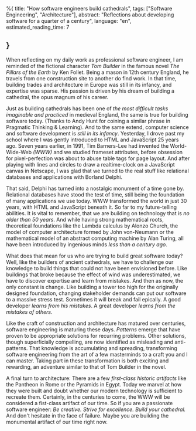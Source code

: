 %{
  title: "How software engineers build cathedrals",
  tags: ["Software Engineering", "Architecture"],
  abstract: "Reflections about developing software for a quarter of a century",
  language: "en",
  estimated_reading_time: 7

}
---
When reflecting on my daily work as professional software engineer, I am reminded of the fictional character _Tom Builder_ in the famous novel _The Pillars of the Earth_ by Ken Follet. Being a mason in 12th century England, he travels from one construction site to another do find work. In that time, building trades and  architecture in Europe was still in its infancy, and expertise was sparse. His passion is driven by his dream of building a cathedral, the opus magnum of his career.

Just as building cathedrals has been one of _the most difficult tasks imaginable and practiced_ in medieval England, the same is true for building software today.  (Thanks to Andy Hunt for coining a similar phrase in Pragmatic Thinking & Learning). And to the same extend, computer science and software development is _still in its infancy_. Yesterday, I drove past my school where I was gently introduced to HTML and JavaScript 25 years ago. Seven years earlier, in 1991, Tim Barners-Lee had invented the World-Wide-Web _(WWW)_ and we studied frameset attributes, before obsession for pixel-perfection was about to abuse table tags for page layout. And after playing with lines and circles to draw a realtime-clock on a JavaScript canvas in Netscape, I was glad that we turned to the real stuff like relational databases and applications with Borland Delphi.

That said, Delphi has turned into a nostalgic monument of a time gone by. Relational databases have stood the test of time, still being the foundation of many applications we use today. WWW transformed the world in just 30 years, with HTML and JavaScript beneath it. So far to my future-telling abilities. It is vital to remember, that we are building on technology that is _no older than 50 years_. And while having strong mathematical roots, theoretical foundations like the Lambda calculus by Alonzo Church, the model of computer architecture formed by John von-Neumann or the mathematical model of an abstract computing machine by Alan Turing, all have been introduced by ingenious minds _less than a century ago_.

What does that mean for us who are trying to build great software today? Well, like the builders of ancient cathedrals, we have to challenge our knowledge to build things that could not have been envisioned before. Like buildings that broke because the effect of wind was underestimated, we have to discover expertise and learn from mistakes. And then as now, the only constant is change. Like building a tower too high for the originally designed foundation, changing stakeholder demands can put our software to a massive stress test. Sometimes it will break and fail epically. A good developer _learns from his mistakes_. A great developer _learns from the mistakes of others_.

Like the craft of construction and architecture has matured over centuries, software engineering is maturing these days. _Patterns_ emerge that have proven to be appropriate solutions for recurring problems. Other solutions, though superficially compelling, are now identified as misleading and anti-patterns. That knowledge is accumulating and spreading, transforming software engineering from the art of a few masterminds to a craft you and I can master. Taking part in these transformation is both exciting and rewarding, an adventure similar to that of Tom Builder in the novel.

A final turn to architecture: There are a few _first-class historic artifacts_ like the Pantheon in Rome or the Pyramids in Egypt. Today we marvel at how they were built and doubt whether our modern technology is sufficient to recreate them. Certainly, in the centuries to come, the WWW will be considered a fist-class artifact of our time. So if you are a passionate software engineer: _Be creative. Strive for excellence. Build your cathedral._ And don't hesitate in the face of failure. Maybe you are building the monumental artifact of our time right now.